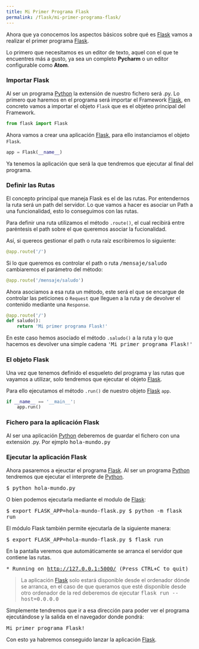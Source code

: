 ```yaml
---
title: Mi Primer Programa Flask
permalink: /flask/mi-primer-programa-flask/
---
```


Ahora que ya conocemos los aspectos básicos sobre qué es [Flask][ManualFlask] vamos a realizar el primer programa [Flask][ManualFlask].

Lo primero que necesitamos es un editor de texto, aquel con el que te encuentres más a gusto, ya sea un completo **Pycharm** o un editor configurable como **Atom**.

### Importar Flask
Al ser un programa [Python][ManualPython] la extensión de nuestro fichero será .py. Lo primero que haremos en el programa será importar el Framework [Flask][ManualFlask], en concreto vamos a importar el objeto ```Flask``` que es el objeteo principal del Framework.

~~~python
from flask import Flask
~~~

Ahora vamos a crear una aplicación [Flask][ManualFlask], para ello instanciamos el objeto `Flask`.

~~~python
app = Flask(__name__)
~~~

Ya tenemos la aplicación que será la que tendremos que ejecutar al final del programa.

### Definir las Rutas
El concepto principal que maneja Flask es el de las rutas. Por entendernos la ruta será un path del servidor. Lo que vamos a hacer es asociar un Path a una funcionalidad, esto lo conseguimos con las rutas.

Para definir una ruta utilizamos el método ```.route()```, el cual recibirá entre paréntesis el path sobre el que queremos asociar la fucionalidad.

Así, si quereos gestionar el path o ruta raíz escribiremos lo siguiente:

~~~python
@app.route('/')
~~~

Si lo que queremos es controlar el path o ruta <samp>/mensaje/saludo</samp> cambiaremos el parámetro del método:

~~~python
@app.route('/mensaje/saludo')
~~~

Ahora asociamos a esa ruta un método, este será el que se encargue de controlar las peticiones o ```Request``` que lleguen a la ruta y de devolver el contenido mediante una ```Response```.

~~~python
@app.route('/')
def saludo():
    return 'Mi primer programa Flask!'
~~~

En este caso hemos asociado el método ```.saludo()``` a la ruta y lo que hacemos es devolver una simple cadena <samp>'Mi primer programa Flask!'</samp>

### El objeto Flask
Una vez que tenemos definido el esqueleto del programa y las rutas que vayamos a utilizar, solo tendremos que ejecutar el objeto [Flask][ManualFlask].

Para ello ejecutamos el método ```.run()``` de nuestro objeto [Flask][ManualFlask] ```app```.

~~~python
if __name__ == '__main__':
    app.run()
~~~

### Fichero para la aplicación Flask
Al ser una aplicación [Python][ManualPython] deberemos de guardar el fichero con una extensión .py. Por ejmplo <samp>hola-mundo.py</samp>


### Ejecutar la aplicación Flask
Ahora pasaremos a ejeuctar el programa [Flask][ManualFlask]. Al ser un programa [Python][ManualPython] tendremos que ejecutar el interprete de [Python][ManualPython].

<samp>$ python hola-mundo.py</samp>

O bien podemos ejecutarla mediante el modulo de [Flask][ManualFlask]:

<samp>$ export FLASK_APP=hola-mundo-flask.py
$ python -m flask run</samp>

El módulo Flask también permite ejecutarla de la siguiente manera:

<samp>$ export FLASK_APP=hola-mundo-flask.py
$ flask run</samp>

En la pantalla veremos que automáticamente se arranca el servidor que contiene las rutas.

<samp>* Running on http://127.0.0.1:5000/ (Press CTRL+C to quit)</samp>

> La aplicación [Flask][ManualFlask] solo estará disponible desde el ordenador dónde se arranca, en el caso de que queramos que esté disponible desde otro ordenador de la red deberemos de ejecutar <samp>flask run --host=0.0.0.0</samp>

Simplemente tendremos que ir a esa dirección para poder ver el programa ejecutándose y la salida en el navegador donde pondrá:

<samp>Mi primer programa Flask!</samp>


Con esto ya habremos conseguido lanzar la aplicación [Flask][ManualFlask].

[ManualFlask]: http://www.manualweb.net/flask/
[ManualPython]: http://www.manualweb.net/python/
